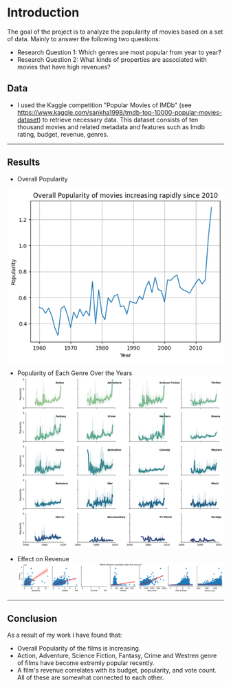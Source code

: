 # Introduction

The goal of the project is to analyze the popularity of movies based on a set of data. Mainly to answer the following two questions:

- Research Question 1: Which genres are most popular from year to year?
- Research Question 2: What kinds of properties are associated with movies that have high revenues?

## Data

- I used the Kaggle competition "Popular Movies of IMDb" (see <https://www.kaggle.com/sankha1998/tmdb-top-10000-popular-movies-dataset>) to retrieve necessary data.
This dataset consists of ten thousand movies and related metadata and  features such as Imdb rating, budget, revenue, genres.

-----------

## Results

- Overall Popularity

![Overall Popularity](overall_popularity.png)

- Popularity of Each Genre Over the Years
![Popularity by Genre ](genre_pop.png)

- Effect on Revenue
![Revnue](revenue_cor.png)

-----------

## Conclusion

As a result of my work I have found that:

- Overall Popularity of the films is increasing.
- Action, Adventure, Science Fiction, Fantasy, Crime and Westren genre of films have become extremly popular recently.
- A film's revenue correlates with its budget, popularity, and vote count. All of these are somewhat connected to each other.
